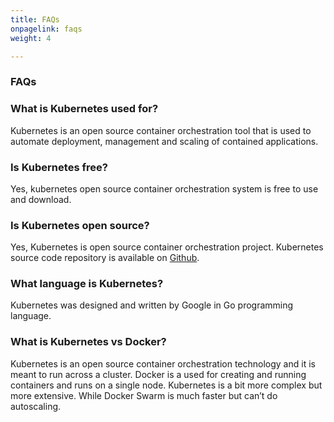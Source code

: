 ```yaml
---
title: FAQs
onpagelink: faqs
weight: 4

---
```


### **FAQs**

### What is Kubernetes used for?
Kubernetes is an open source container orchestration tool that is used to automate deployment, management and scaling of contained applications.
### Is Kubernetes free?
Yes, kubernetes open source container orchestration system is free to use and download.
### Is Kubernetes open source?
Yes, Kubernetes is open source container orchestration project. Kubernetes source code repository is available on [Github](https://github.com/kubernetes/kubernetes).
### What language is Kubernetes?
Kubernetes was designed and written by Google in Go programming language.
### What is Kubernetes vs Docker?
Kubernetes is an open source container orchestration technology and it is meant to run across a cluster. Docker is a used for creating and running containers and runs on a single node. Kubernetes is a bit more complex but more extensive. While Docker Swarm  is much faster but can’t do autoscaling.